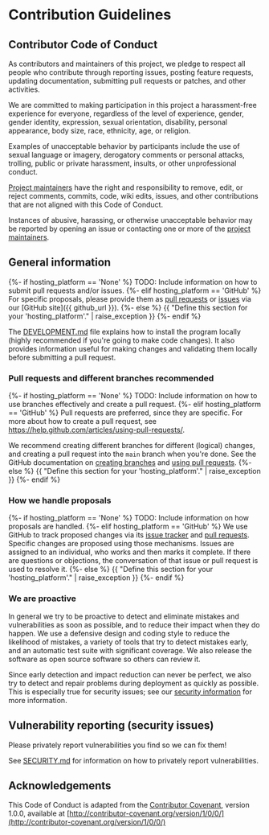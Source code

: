 # Contribution Guidelines

## Contributor Code of Conduct
As contributors and maintainers of this project, we pledge to respect all people who contribute through reporting issues, posting feature requests, updating documentation, submitting pull requests or patches, and other activities.

We are committed to making participation in this project a harassment-free experience for everyone, regardless of the level of experience, gender, gender identity, expression, sexual orientation, disability, personal appearance, body size, race, ethnicity, age, or religion.

Examples of unacceptable behavior by participants include the use of sexual language or imagery, derogatory comments or personal attacks, trolling, public or private harassment, insults, or other unprofessional conduct.

[Project maintainers](MAINTAINERS.md) have the right and responsibility to remove, edit, or reject comments, commits, code, wiki edits, issues, and other contributions that are not aligned with this Code of Conduct.

Instances of abusive, harassing, or otherwise unacceptable behavior may be reported by opening an issue or contacting one or more of the [project maintainers](MAINTAINERS.md).

## General information
{%- if hosting_platform == 'None' %}
TODO: Include information on how to submit pull requests and/or issues.
{%- elif hosting_platform == 'GitHub' %}
For specific proposals, please provide them as [pull requests](https://github.com/coreinfrastructure/best-practices-badge/pulls) or [issues](https://github.com/coreinfrastructure/best-practices-badge/issues) via our [GitHub site]({{ github_url }}).
{%- else %}
{{ "Define this section for your 'hosting_platform'." | raise_exception }}
{%- endif %}

The [DEVELOPMENT.md](DEVELOPMENT.md) file explains how to install the program locally (highly recommended if you're going to make code changes). It also provides information useful for making changes and validating them locally before submitting a pull request.

### Pull requests and different branches recommended
{%- if hosting_platform == 'None' %}
TODO: Include information on how to use branches effectively and create a pull request.
{%- elif hosting_platform == 'GitHub' %}
Pull requests are preferred, since they are specific. For more about how to create a pull request, see https://help.github.com/articles/using-pull-requests/.

We recommend creating different branches for different (logical) changes, and creating a pull request into the `main` branch when you're done. See the GitHub documentation on [creating branches](https://help.github.com/articles/creating-and-deleting-branches-within-your-repository/) and [using pull requests](https://help.github.com/articles/using-pull-requests/).
{%- else %}
{{ "Define this section for your 'hosting_platform'." | raise_exception }}
{%- endif %}

### How we handle proposals
{%- if hosting_platform == 'None' %}
TODO: Include information on how proposals are handled.
{%- elif hosting_platform == 'GitHub' %}
We use GitHub to track proposed changes via its [issue tracker](https://github.com/coreinfrastructure/best-practices-badge/issues) and [pull requests](https://github.com/coreinfrastructure/best-practices-badge/pulls). Specific changes are proposed using those mechanisms. Issues are assigned to an individual, who works and then marks it complete. If there are questions or objections, the conversation of that issue or pull request is used to resolve it.
{%- else %}
{{ "Define this section for your 'hosting_platform'." | raise_exception }}
{%- endif %}

### We are proactive
In general we try to be proactive to detect and eliminate mistakes and vulnerabilities as soon as possible, and to reduce their impact when they do happen. We use a defensive design and coding style to reduce the likelihood of mistakes, a variety of tools that try to detect mistakes early, and an automatic test suite with significant coverage. We also release the software as open source software so others can review it.

Since early detection and impact reduction can never be perfect, we also try to detect and repair problems during deployment as quickly as possible. This is especially true for security issues; see our [security information](#vulnerability-reporting-security-issues) for more information.

## Vulnerability reporting (security issues)
Please privately report vulnerabilities you find so we can fix them!

See [SECURITY.md](SECURITY.md) for information on how to privately report vulnerabilities.

## Acknowledgements

This Code of Conduct is adapted from the [Contributor Covenant](http://contributor-covenant.org), version 1.0.0, available at [http://contributor-covenant.org/version/1/0/0/](http://contributor-covenant.org/version/1/0/0/)
